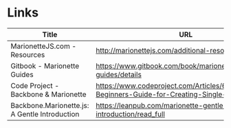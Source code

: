 # Links
| Title          | URL                                                            |
|---------------|-----------------------------------------------------------------|
| MarionetteJS.com - Resources | http://marionettejs.com/additional-resources/ |
| Gitbook - Marionette Guides | https://www.gitbook.com/book/marionette/marionette-guides/details |
| Code Project - Backbone & Marionette | https://www.codeproject.com/Articles/698645/A-Beginners-Guide-for-Creating-Single-Page-Applica |
| Backbone.Marionette.js: A Gentle Introduction | https://leanpub.com/marionette-gentle-introduction/read_full |
